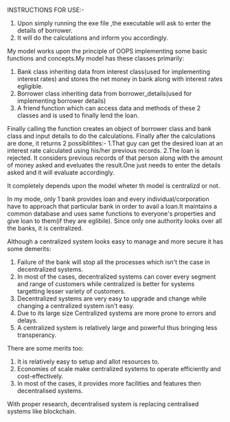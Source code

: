 INSTRUCTIONS FOR USE:-
1. Upon simply running the exe file ,the executable will ask to enter the details of borrower.
2. It will do the calculations and inform you accordingly.

My model works upon the principle of OOPS implementing some basic functions and concepts.My model has these classes primarily:
1. Bank class inheriting data from interest class(used for implementing interest rates) and stores the net money in bank along with interest rates egligible.
2. Borrower class inheriting data from borrower_details(used for implementing borrower details)
3. A friend function which can access data and methods of these 2 classes and is used to finally lend the loan.

Finally calling the function creates an object of borrower class and bank class and input details to do the calculations. Finally after the calculations are done, it returns 2 possiblitites:-
1.That guy can get the desired loan at an interest rate calculated using his/her previous records.
2.The loan is rejected.
It considers previous records of that person along with the amount of money asked and eveluates the result.One just needs to enter the details asked and it will evaluate accordingly.

It completely depends upon the model wheter th model is centralizd or not.

In my mode, only 1 bank provides loan and every individual/corporation have to approach that particular bank in order to avail a loan.It maintains a common database and uses same functions to everyone's properties and give loan to them(if they are eglibile). Since only one authority looks over all the banks, it is centralized.

Although a centralized system looks easy to manage and more secure it has some demerits:
1. Failure of the bank will stop all the processes which isn't the case in decentralized systems.
2. In most of the cases, decentralized systems can cover every segment and range of customers while centralized is better for systems targetting lesser variety of customers.
3. Decentralized systems are very easy to upgrade and change while changing a centralized system isn't easy.
4. Due to its large size Centralized systems are more prone to errors and delays.
5. A centralized system is relatively large and powerful thus bringing less transperancy.

There are some merits too:
1. It is relatively easy to setup and allot resources to.
2. Economies of scale make centralized systems to operate efficiently and cost-effectively.
3. In most of the cases, it provides more facilities and features then decentralised systems.

With proper research, decentralised system is replacing centralised systems like blockchain.

